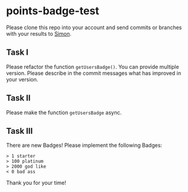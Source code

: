 # points-badge-test

Please clone this repo into your account and send commits or branches with your results to [Simon](s.hansen@digital-h.de).

## Task I 

Please refactor the function `getUsersBadge()`. You can provide multiple version. Please describe in the commit messages
what has improved in your version.

## Task II

Please make the function `getUsersBadge` async.

## Task III

There are new Badges! Please implement the following Badges:
```
> 1 starter  
> 100 platinum  
> 2000 god like  
< 0 bad ass  
```


Thank you for your time! 
